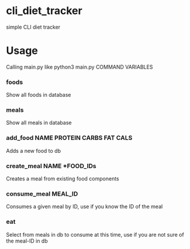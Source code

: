 # cli_diet_tracker
simple CLI diet tracker

# Usage

Calling main.py like python3 main.py COMMAND VARIABLES
### foods
Show all foods in database
### meals
Show all meals in database

### add_food NAME PROTEIN CARBS FAT CALS
Adds a new food to db

### create_meal NAME *FOOD_IDs
Creates a meal from existing food components

### consume_meal MEAL_ID
Consumes a given meal by ID, use if you know the ID of the meal

### eat
Select from meals in db to consume at this time, use if you are not sure of the meal-ID in db



